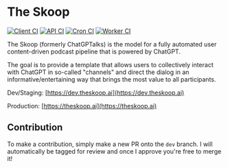 # The Skoop

[![Client CI](https://github.com/NoodleOfDeath/theskoop/actions/workflows/client-ci.yaml/badge.svg)](https://github.com/NoodleOfDeath/theskoop/actions/workflows/client-ci.yaml)
[![API CI](https://github.com/NoodleOfDeath/theskoop/actions/workflows/api-ci.yaml/badge.svg)](https://github.com/NoodleOfDeath/theskoop/actions/workflows/api-ci.yaml)
[![Cron CI](https://github.com/NoodleOfDeath/theskoop/actions/workflows/cron-ci.yaml/badge.svg)](https://github.com/NoodleOfDeath/theskoop/actions/workflows/cron-ci.yaml)
[![Worker CI](https://github.com/NoodleOfDeath/theskoop/actions/workflows/work-ci.yaml/badge.svg)](https://github.com/NoodleOfDeath/theskoop/actions/workflows/work-ci.yaml)

The Skoop (formerly ChatGPTalks) is the model for a fully automated user content-driven podcast pipeline that is powered by ChatGPT.

The goal is to provide a template that allows users to collectively interact with ChatGPT in so-called "channels" and direct the dialog in an informative/entertaining way that brings the most value to all participants.

Dev/Staging: [https://dev.theskoop.ai](https://dev.theskoop.ai)

Production: [https://theskoop.ai](https://theskoop.ai)

## Contribution

To make a contribution, simply make a new PR onto the `dev` branch. I will automatically be tagged for review and once I approve you're free to merge it!
